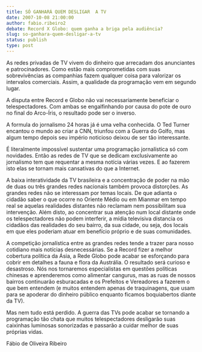 ```yaml
---
title: SÓ GANHARÁ QUEM DESLIGAR  A TV
date: 2007-10-08 21:00:00
author: fabio.ribeiro2
debate: Record X Globo: quem ganha a briga pela audiência?
slug: so-ganhara-quem-desligar-a-tv
status: publish 
type: post
---
```


  

  

As redes privadas de TV vivem do dinheiro que arrecadam dos anunciantes e patrocinadores. Como estão mais comprometidas com suas sobrevivências as companhias fazem qualquer coisa para valorizar os intervalos comerciais. Assim, a qualidade da programação vem em segundo lugar.  

  

A disputa entre Record e Globo não vai necessariamente beneficiar o telespectadores. Com ambas se engalfinhando por causa do pote de ouro no final do Arco-Íris, o resultado pode ser o inverso.  

  

A formula do jornalismo 24 horas já é uma velha conhecida. O Ted Turner encantou o mundo ao criar a CNN, triunfou com a Guerra do Golfo, mas algum tempo depois seu império noticioso deixou de ser tão interessante.   

  

É literalmente impossível sustentar uma programação jornalística só com novidades. Então as redes de TV que se dedicam exclusivamente ao jornalismo tem que requentar a mesma notícia várias vezes. E ao fazerem isto elas se tornam mais cansativas do que a Internet.  

  

A baixa interatividade da TV brasileira e a concentração de poder na mão de duas ou três grandes redes nacionais também provoca distorções. As grandes redes não se interessam por temas locais. De que adianta o cidadão saber o que ocorre no Oriente Médio ou em Mianmar em tempo real se aquelas realidades distantes não reclamam nem possibilitam sua intervenção. Além disto, ao concentrar sua atenção num local distante onde os telespectadores não podem interferir, a mídia televisiva distancia os cidadãos das realidades do seu bairro, da sua cidade, ou seja, dos locais em que eles poderiam atuar em benefício próprio e de suas comunidades.  

  

A competição jornalística entre as grandes redes tende a trazer para nosso cotidiano mais notícias desnecessárias. Se a Record fizer a melhor cobertura política da Ásia, a Rede Globo pode acabar se esforçando para cobrir em detalhes a fauna e flora da Austrália. O resultado será curioso e desastroso. Nós nos tornaremos especialistas em questões políticas chinesas e aprenderemos como alimentar cangurus, mas as ruas de nossos bairros continuarão esburacadas e os Prefeitos e Vereadores a fazerem o que bem entendem (e muitos entendem apenas de traquinagens, que usam para se apoderar do dinheiro público enquanto ficamos boquiabertos diante da TV).  

  

Mas nem tudo está perdido. A guerra das TVs pode acabar se tornando a programação tão chata que muitos telespectadores desligarão suas caixinhas luminosas sonorizadas e passarão a cuidar melhor de suas próprias vidas.  

  

  

Fábio de Oliveira Ribeiro   

